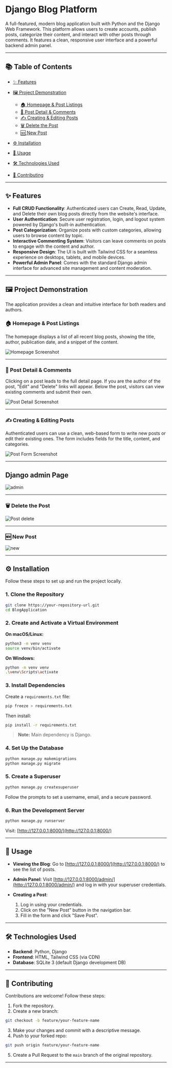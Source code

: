 # Django Blog Platform

A full-featured, modern blog application built with Python and the Django Web Framework. This platform allows users to create accounts, publish posts, categorize their content, and interact with other posts through comments. It features a clean, responsive user interface and a powerful backend admin panel.

---

## 📚 Table of Contents

* [✨ Features](#-features)
* [🖼️ Project Demonstration](#️-project-demonstration)

  * [🏠 Homepage & Post Listings](#-homepage--post-listings)
  * [📄 Post Detail & Comments](#-post-detail--comments)
  * [✍️ Creating & Editing Posts](#️-creating--editing-posts)
  * [🗑️ Delete the Post](#delete-the-post)
  * [🆕 New Post](#new-post)
* [⚙️ Installation](#️-installation)
* [🚀 Usage](#-usage)
* [🛠 Technologies Used](#-technologies-used)
* [🤝 Contributing](#-contributing)

---

## ✨ Features

- **Full CRUD Functionality**: Authenticated users can Create, Read, Update, and Delete their own blog posts directly from the website's interface.
- **User Authentication**: Secure user registration, login, and logout system powered by Django's built-in authentication.
- **Post Categorization**: Organize posts with custom categories, allowing users to browse content by topic.
- **Interactive Commenting System**: Visitors can leave comments on posts to engage with the content and author.
- **Responsive Design**: The UI is built with Tailwind CSS for a seamless experience on desktops, tablets, and mobile devices.
- **Powerful Admin Panel**: Comes with the standard Django admin interface for advanced site management and content moderation.

---

## 🖼️ Project Demonstration

The application provides a clean and intuitive interface for both readers and authors.

### 🏠 Homepage & Post Listings

The homepage displays a list of all recent blog posts, showing the title, author, publication date, and a snippet of the content.

![Homepage Screenshot](https://github.com/sarthak359/blog_post-infosys/blob/main/Data/blog-homepage.png)

---

### 📄 Post Detail & Comments

Clicking on a post leads to the full detail page. If you are the author of the post, "Edit" and "Delete" links will appear. Below the post, visitors can view existing comments and submit their own.

![Post Detail Screenshot](https://github.com/bharathkukka/BlogApplication/blob/9f0f41f8912134423f207e41378f18dfbd94e75e/Data/commentpost.png)

---

### ✍️ Creating & Editing Posts

Authenticated users can use a clean, web-based form to write new posts or edit their existing ones. The form includes fields for the title, content, and categories.

![Post Form Screenshot](https://github.com/bharathkukka/BlogApplication/blob/9f0f41f8912134423f207e41378f18dfbd94e75e/Data/editpost.png)

---  

## Django admin Page

![admin](https://github.com/bharathkukka/BlogApplication/blob/2f82ca7f9bc4fefd22b037897372ff715e19f7e0/Data/djangointerface.png)

---

### 🗑️ Delete the Post

![Post delete](https://github.com/bharathkukka/BlogApplication/blob/9f0f41f8912134423f207e41378f18dfbd94e75e/Data/deletepost.png)

---

### 🆕 New Post 

![new](https://github.com/bharathkukka/BlogApplication/blob/9f0f41f8912134423f207e41378f18dfbd94e75e/Data/newpost.png)

---  
## ⚙️ Installation

Follow these steps to set up and run the project locally.

### 1. Clone the Repository

```bash
git clone https://your-repository-url.git
cd BlogApplication
````

### 2. Create and Activate a Virtual Environment

**On macOS/Linux:**

```bash
python3 -m venv venv
source venv/bin/activate
```

**On Windows:**

```bash
python -m venv venv
.\venv\Scripts\activate
```

### 3. Install Dependencies

Create a `requirements.txt` file:

```bash
pip freeze > requirements.txt
```

Then install:

```bash
pip install -r requirements.txt
```

> **Note:** Main dependency is Django.

### 4. Set Up the Database

```bash
python manage.py makemigrations
python manage.py migrate
```

### 5. Create a Superuser

```bash
python manage.py createsuperuser
```

Follow the prompts to set a username, email, and a secure password.

### 6. Run the Development Server

```bash
python manage.py runserver
```

Visit: [http://127.0.0.1:8000/](http://127.0.0.1:8000/)

---

## 🚀 Usage

* **Viewing the Blog**: Go to [http://127.0.0.1:8000/](http://127.0.0.1:8000/) to see the list of posts.
* **Admin Panel**: Visit [http://127.0.0.1:8000/admin/](http://127.0.0.1:8000/admin/) and log in with your superuser credentials.
* **Creating a Post**:

  1. Log in using your credentials.
  2. Click on the "New Post" button in the navigation bar.
  3. Fill in the form and click "Save Post".

---

## 🛠 Technologies Used

* **Backend**: Python, Django
* **Frontend**: HTML, Tailwind CSS (via CDN)
* **Database**: SQLite 3 (default Django development DB)

---

## 🤝 Contributing

Contributions are welcome! Follow these steps:

1. Fork the repository.
2. Create a new branch:

```bash
git checkout -b feature/your-feature-name
```

3. Make your changes and commit with a descriptive message.
4. Push to your forked repo:

```bash
git push origin feature/your-feature-name
```

5. Create a Pull Request to the `main` branch of the original repository.

---
